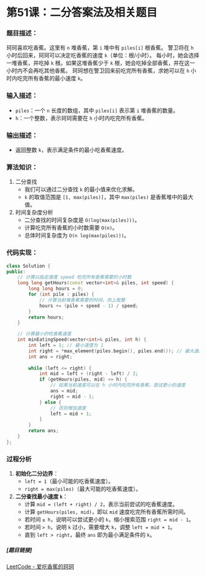 # 第51课：二分答案法及相关题目

### **题目描述：**

珂珂喜欢吃香蕉。这里有 `n` 堆香蕉，第 `i` 堆中有 `piles[i]` 根香蕉。 警卫将在 `h` 小时后回来，珂珂可以决定吃香蕉的速度 `k`（单位：根/小时）。 每小时，她会选择一堆香蕉，并吃掉 `k` 根。如果这堆香蕉少于 `k` 根，她会吃掉全部香蕉，并在这一小时内不会再吃其他香蕉。 珂珂想在警卫回来前吃完所有香蕉，求她可以在 `h` 小时内吃完所有香蕉的最小速度 `k`。

### **输入描述：**

- `piles`：一个 `n` 长度的数组，其中 `piles[i]` 表示第 `i` 堆香蕉的数量。
- `h`：一个整数，表示珂珂需要在 `h` 小时内吃完所有香蕉。

### **输出描述：**

- 返回整数 `k`，表示满足条件的最小吃香蕉速度。

### **算法知识：**

1. 二分查找
   - 我们可以通过二分查找 `k` 的最小值来优化求解。
   - `k` 的取值范围是 `[1, max(piles)]`，其中 `max(piles)` 是香蕉堆中的最大值。
2. 时间复杂度分析
   - 二分查找的时间复杂度是 `O(log(max(piles)))`。
   - 计算吃完所有香蕉的小时数需要 `O(n)`。
   - 总体时间复杂度为 `O(n log(max(piles)))`。

### **代码实现：**

```cpp
class Solution {
public:
    // 计算以指定速度 speed 吃完所有香蕉需要的小时数
    long long getHours(const vector<int>& piles, int speed) {
        long long hours = 0;
        for (int pile : piles) {
            // 计算当前堆香蕉需要的时间，向上取整
            hours += (pile + speed - 1) / speed;
        }
        return hours;
    }

    // 计算最小的吃香蕉速度
    int minEatingSpeed(vector<int>& piles, int h) {
        int left = 1; // 最小速度为 1
        int right = *max_element(piles.begin(), piles.end()); // 最大速度为最大的一堆香蕉数
        int ans = right;
        
        while (left <= right) {
            int mid = left + (right - left) / 2;
            if (getHours(piles, mid) <= h) {
                // 如果当前速度可以在 h 小时内吃完所有香蕉，尝试更小的速度
                ans = mid;
                right = mid - 1;
            } else {
                // 否则增加速度
                left = mid + 1;
            }
        }
        return ans;
    }
};
```

### **过程分析**

1. **初始化二分边界**：
   - `left = 1`（最小可能的吃香蕉速度）。
   - `right = max(piles)`（最大可能的吃香蕉速度）。
2. **二分查找最小速度 `k`**：
   - 计算 `mid = (left + right) / 2`，表示当前尝试的吃香蕉速度。
   - 计算 `getHours(piles, mid)`，即以 `mid` 速度吃完所有香蕉所需时间。
   - 若时间 `≤ h`，说明可以尝试更小的 `k`，缩小搜索范围 `right = mid - 1`。
   - 若时间 `> h`，说明 `k` 过小，需要增大 `k`，调整 `left = mid + 1`。
   - 直到 `left > right`，最终 `ans` 即为最小满足条件的 `k`。

##### **[题目链接]**

[LeetCode - 爱吃香蕉的珂珂](https://leetcode.cn/problems/koko-eating-bananas/)
